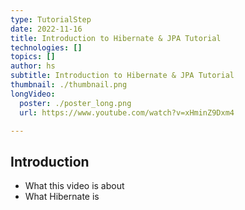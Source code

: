 ```yaml
---
type: TutorialStep
date: 2022-11-16
title: Introduction to Hibernate & JPA Tutorial
technologies: []
topics: []
author: hs
subtitle: Introduction to Hibernate & JPA Tutorial
thumbnail: ./thumbnail.png
longVideo:
  poster: ./poster_long.png
  url: https://www.youtube.com/watch?v=xHminZ9Dxm4

---
```


## Introduction

* What this video is about
* What Hibernate is